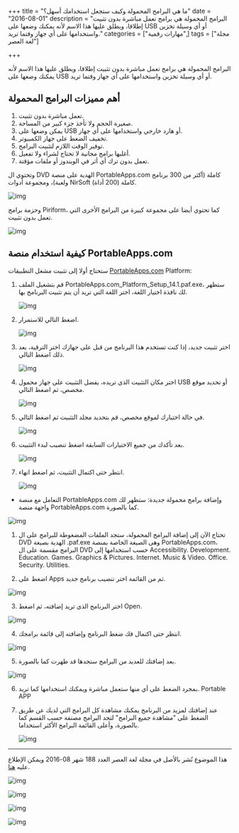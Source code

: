 +++
title = "ما هي البرامج المحمولة وكيف ستجعل استخدامك أسهل؟"
date = "2016-08-01"
description = "البرامج المحمولة هي برامج تعمل مباشرة بدون تثبيت إطلاقا، ويطلق عليها هذا الاسم لأنه يمكنك وضعها على USB أو أي وسيلة تخزين واستخدامها على أي جهاز وقتما تريد."
categories = ["مهارات رقمية",]
tags = ["مجلة لغة العصر"]

+++

البرامج المحمولة هي برامج تعمل مباشرة بدون تثبيت إطلاقا، ويطلق عليها هذا الاسم لأنه يمكنك وضعها على USB أو أي وسيلة تخزين واستخدامها على أي جهاز وقتما تريد.

## أهم مميزات البرامج المحمولة

1. تعمل مباشرة بدون تثبيت.
2. صغيرة الحجم ولا تأخذ جزء كبير من المساحة.
3. يمكن وضعها على USB أو هارد خارجي واستخدامها على أي جهاز.
4. تخفيف الضغط على جهاز الكمبيوتر.
5. توفير الوقت اللازم لتثبيت البرامج.
6. أغلبها برامج مجانية لا تحتاج لشراء ولا تفعيل.
7. تعمل بدون ترك أي أثر في الويندوز أو ملفات مؤقتة.

وتحتوي ال DVD الهدية على منصة PortableApps.com كاملة (أكثر من 300 برنامج ولعبة)، ومجموعة أدوات NirSoft كاملة (200 أداة).

![img](images/menu14.1.png)

وحزمة برامج Piriform، كما تحتوي أيضا على مجموعة كبيرة من البرامج الأخرى التي تعمل بدون تثبيت.

![img](images/NirSoft.png)

## كيفية استخدام منصة PortableApps.com

ستحتاج أولا إلى تثبيت مشغل التطبيقات [PortableApps.com](https://PortableApps.com) Platform:

1. قم بتشغيل الملف PortableApps.com_Platform_Setup_14.1.paf.exe، ستظهر لك نافذة اختيار اللغة، اختر اللغة التي تريد أن يتم تثبيت البرنامج بها.

    ![img](images/1.png)

2. اضغط التالي للاستمرار.

    ![img](images/2.png)

3. اختر تثبيت جديد، إذا كنت تستخدم هذا البرنامج من قبل على جهازك اختر الترقية، بعد ذلك اضغط التالي.

    ![img](images/3.png)

4. اختر مكان التثبيت الذي تريده، يفضل التثبيت على جهاز محمول USB أو تحديد موقع مخصص، ثم اضغط التالي.

    ![img](images/4.png)

5. في حالة اختيارك لموقع مخصص، قم بتحديد مجلد التثبيت ثم اضغط التالي.

    ![img](images/5.png)

6. بعد تأكدك من جميع الاختيارات السابقة اضغط تنصيب لبدء التثبيت.

    ![img](images/6.png)

7. انتظر حتى اكتمال التثبيت، ثم اضغط انهاء.

    ![img](images/7.png)

-   التعامل مع منصة PortableApps.com وإضافة برامج محمولة جديدة:
    ستظهر لك واجهة منصة PortableApps.com كما بالصورة.

![img](images/8.png)

1. تحتاج الآن إلى إضافة البرامج المحمولة، ستجد الملفات المضغوطة للبرامج على ال DVD الهدية بصيغة .paf.exe وهى الصيغة الخاصة بمنصة PortableApps.com، البرامج مقسمة على ال DVD حسب استخدامها إلى Accessibility. Development. Education. Games. Graphics & Pictures. Internet. Music & Video. Office. Security. Utilities.

2. اضغط على Apps ثم من القائمة اختر تنصيب برنامج جديد.

![img](images/9.png)

3. اختر البرنامج الذي تريد إضافته، ثم اضغط Open.

![img](images/10.png)

4. انتظر حتى اكتمال فك ضغط البرنامج وإضافته إلى قائمة برامجك.

![img](images/11.png)

5. بعد إضافتك للعديد من البرامج ستجدها قد ظهرت كما بالصورة.

![img](images/12.png)

6. بمجرد الضغط على أي منها ستعمل مباشرة ويمكنك استخدامها كما تريد.
   Portable APP

7. عند إضافتك لمزيد من البرنامج يمكنك مشاهدة كل البرامج التي لديك عن طريق الضغط على "مشاهدة جميع البرامج" لتجد البرامج مصنفة حسب القسم كما بالصورة، وأعلى القائمة البرامج الأكثر استخداما.

    ![img](images/13.png)

---

هذا الموضوع نُشر باﻷصل في مجلة لغة العصر العدد 188 شهر 08-2016 ويمكن الإطلاع عليه [هنا](https://drive.google.com/file/d/1P2m107ySRrnYB1tKOfZf5wgPJ0tWsoRZ/view?usp=sharing).

![img](images/188-02.png)

![img](images/188-03.png)

![img](images/188-04.png)

![img](images/188-05.png)
